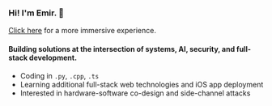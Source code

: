 ### Hi! I'm Emir. 👋

[Click here](https://github.com/emirdur/emirdur/blob/main/README-fun.md) for a more immersive experience.

#### Building solutions at the intersection of systems, AI, security, and full-stack development.

- Coding in `.py`, `.cpp`, `.ts`
- Learning additional full-stack web technologies and iOS app deployment
- Interested in hardware-software co-design and side-channel attacks
